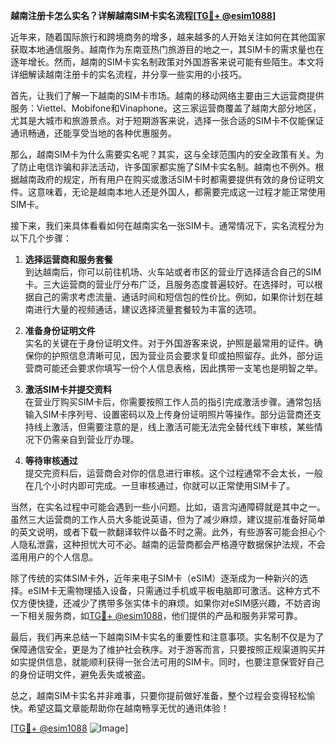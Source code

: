 **越南注册卡怎么实名？详解越南SIM卡实名流程[[TG💪+ @esim1088](https://t.me/s/esim1088)]**

近年来，随着国际旅行和跨境商务的增多，越来越多的人开始关注如何在其他国家获取本地通信服务。越南作为东南亚热门旅游目的地之一，其SIM卡的需求量也在逐年增长。然而，越南的SIM卡实名制政策对外国游客来说可能有些陌生。本文将详细解读越南注册卡的实名流程，并分享一些实用的小技巧。

首先，让我们了解一下越南的SIM卡市场。越南的移动网络主要由三大运营商提供服务：Viettel、Mobifone和Vinaphone。这三家运营商覆盖了越南大部分地区，尤其是大城市和旅游景点。对于短期游客来说，选择一张合适的SIM卡不仅能保证通讯畅通，还能享受当地的各种优惠服务。

那么，越南SIM卡为什么需要实名呢？其实，这与全球范围内的安全政策有关。为了防止电信诈骗和非法活动，许多国家都实施了SIM卡实名制。越南也不例外。根据越南政府的规定，所有用户在购买或激活SIM卡时都需要提供有效的身份证明文件。这意味着，无论是越南本地人还是外国人，都需要完成这一过程才能正常使用SIM卡。

接下来，我们来具体看看如何在越南实名一张SIM卡。通常情况下，实名流程分为以下几个步骤：

1. **选择运营商和服务套餐**  
   到达越南后，你可以前往机场、火车站或者市区的营业厅选择适合自己的SIM卡。三大运营商的营业厅分布广泛，且服务态度普遍较好。在选择时，可以根据自己的需求考虑流量、通话时间和短信包的性价比。例如，如果你计划在越南进行大量的视频通话，建议选择流量套餐较为丰富的选项。

2. **准备身份证明文件**  
   实名的关键在于身份证明文件。对于外国游客来说，护照是最常用的证件。确保你的护照信息清晰可见，因为营业员会要求复印或拍照留存。此外，部分运营商可能还会要求你填写一份个人信息表格，因此携带一支笔也是明智之举。

3. **激活SIM卡并提交资料**  
   在营业厅购买SIM卡后，你需要按照工作人员的指引完成激活步骤。通常包括输入SIM卡序列号、设置密码以及上传身份证明照片等操作。部分运营商还支持线上激活，但需要注意的是，线上激活可能无法完全替代线下审核，某些情况下仍需亲自到营业厅办理。

4. **等待审核通过**  
   提交完资料后，运营商会对你的信息进行审核。这个过程通常不会太长，一般在几个小时内即可完成。一旦审核通过，你就可以正常使用SIM卡了。

当然，在实名过程中可能会遇到一些小问题。比如，语言沟通障碍就是其中之一。虽然三大运营商的工作人员大多能说英语，但为了减少麻烦，建议提前准备好简单的英文说明，或者下载一款翻译软件以备不时之需。此外，有些游客可能会担心个人隐私泄露，这种担忧大可不必。越南的运营商都会严格遵守数据保护法规，不会滥用用户的个人信息。

除了传统的实体SIM卡外，近年来电子SIM卡（eSIM）逐渐成为一种新兴的选择。eSIM卡无需物理插入设备，只需通过手机或平板电脑即可激活。这种方式不仅方便快捷，还减少了携带多张实体卡的麻烦。如果你对eSIM感兴趣，不妨咨询一下相关服务商，如[TG💪+ @esim1088](https://t.me/s/esim1088)，他们提供的产品和服务非常可靠。

最后，我们再来总结一下越南SIM卡实名的重要性和注意事项。实名制不仅是为了保障通信安全，更是为了维护社会秩序。对于游客而言，只要按照正规渠道购买并如实提供信息，就能顺利获得一张合法可用的SIM卡。同时，也要注意保管好自己的身份证明文件，避免丢失或被盗。

总之，越南SIM卡实名并非难事，只要你提前做好准备，整个过程会变得轻松愉快。希望这篇文章能帮助你在越南畅享无忧的通讯体验！  

[[TG💪+ @esim1088](https://t.me/s/esim1088) ![Image](https://i.postimg.cc/4NQfJmqS/Snipaste-2025-05-13-00-14-12.png)]